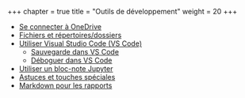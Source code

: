 +++
chapter = true
title = "Outils de développement"
weight = 20
+++

* [Se connecter à OneDrive](./oneDrive)
* [Fichiers et répertoires/dossiers](./fichiers_dossiers)
* [Utiliser Visual Studio Code (VS Code)](./vs-code)
	* [Sauvegarde dans VS Code](./vs-code/sauvegarde/)
	* [Déboguer dans VS Code](./vs-code/debogueur/)
* [Utiliser un bloc-note Jupyter](./jupyter)
* [Astuces et touches spéciales](./trucs_pratiques)
* [Markdown pour les rapports](./markdown)





